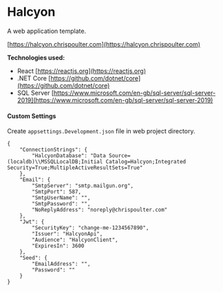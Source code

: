 # Halcyon

A web application template.

[https://halcyon.chrispoulter.com](https://halcyon.chrispoulter.com)

**Technologies used:**

-   React
    [https://reactjs.org](https://reactjs.org)
-   .NET Core
    [https://github.com/dotnet/core](https://github.com/dotnet/core)
-   SQL Server
    [https://www.microsoft.com/en-gb/sql-server/sql-server-2019](https://www.microsoft.com/en-gb/sql-server/sql-server-2019)

#### Custom Settings

Create `appsettings.Development.json` file in web project directory.

```
{
    "ConnectionStrings": {
        "HalcyonDatabase": "Data Source=(localdb)\\MSSQLLocalDB;Initial Catalog=Halcyon;Integrated Security=True;MultipleActiveResultSets=True"
    },
    "Email": {
        "SmtpServer": "smtp.mailgun.org",
        "SmtpPort": 587,
        "SmtpUserName": "",
        "SmtpPassword": "",
        "NoReplyAddress": "noreply@chrispoulter.com"
    },
    "Jwt": {
        "SecurityKey": "change-me-1234567890",
        "Issuer": "HalcyonApi",
        "Audience": "HalcyonClient",
        "ExpiresIn": 3600
    },
    "Seed": {
        "EmailAddress": "",
        "Password": ""
    }
}
```
